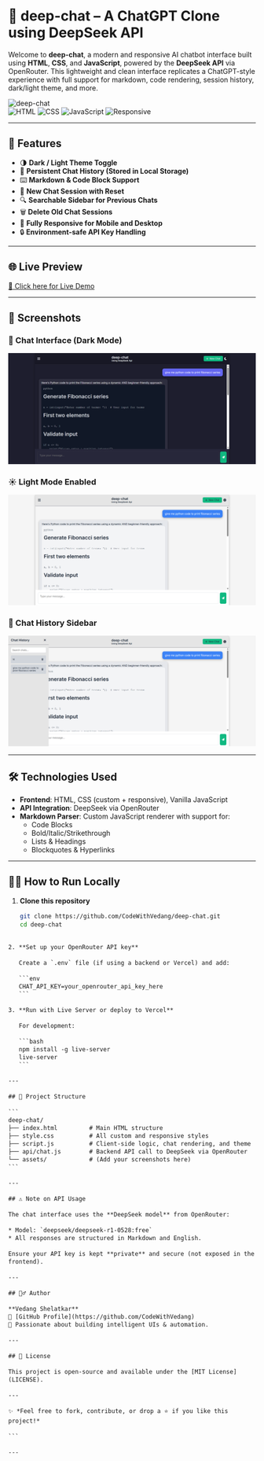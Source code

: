 # 🤖 deep-chat – A ChatGPT Clone using DeepSeek API

Welcome to **deep-chat**, a modern and responsive AI chatbot interface built using **HTML**, **CSS**, and **JavaScript**, powered by the **DeepSeek API** via OpenRouter. This lightweight and clean interface replicates a ChatGPT-style experience with full support for markdown, code rendering, session history, dark/light theme, and more.

![deep-chat](https://img.shields.io/badge/deep--chat-AI%20Chatbot-green?style=flat-square)  
![HTML](https://img.shields.io/badge/HTML-✓-orange?style=flat-square)
![CSS](https://img.shields.io/badge/CSS-✓-blue?style=flat-square)
![JavaScript](https://img.shields.io/badge/JavaScript-✓-yellow?style=flat-square)
![Responsive](https://img.shields.io/badge/Responsive%20UI-✓-important?style=flat-square)

---

## 🚀 Features

- 🌗 **Dark / Light Theme Toggle**
- 📜 **Persistent Chat History (Stored in Local Storage)**
- ⌨️ **Markdown & Code Block Support**
- 🔁 **New Chat Session with Reset**
- 🔍 **Searchable Sidebar for Previous Chats**
- 🗑️ **Delete Old Chat Sessions**
- 📱 **Fully Responsive for Mobile and Desktop**
- 🔒 **Environment-safe API Key Handling**

---

## 🌐 Live Preview

[🔗 Click here for Live Demo](https://chatgpt-clone-theta-gold.vercel.app/)

---

## 📸 Screenshots

### 💬 Chat Interface (Dark Mode)
![Chat UI Dark](assets/screenshot-dark.png)

### ☀️ Light Mode Enabled
![Chat UI Light](assets/screenshot-light.png)

### 🧠 Chat History Sidebar
![Chat History](assets/screenshot-sidebar.png)

---

## 🛠️ Technologies Used

- **Frontend**: HTML, CSS (custom + responsive), Vanilla JavaScript
- **API Integration**: DeepSeek via OpenRouter
- **Markdown Parser**: Custom JavaScript renderer with support for:
  - Code Blocks
  - Bold/Italic/Strikethrough
  - Lists & Headings
  - Blockquotes & Hyperlinks

---

## 🧑‍💻 How to Run Locally

1. **Clone this repository**  
   ```bash
   git clone https://github.com/CodeWithVedang/deep-chat.git
   cd deep-chat
````

2. **Set up your OpenRouter API key**

   Create a `.env` file (if using a backend or Vercel) and add:

   ```env
   CHAT_API_KEY=your_openrouter_api_key_here
   ```

3. **Run with Live Server or deploy to Vercel**

   For development:

   ```bash
   npm install -g live-server
   live-server
   ```

---

## 📁 Project Structure

```
deep-chat/
├── index.html         # Main HTML structure
├── style.css          # All custom and responsive styles
├── script.js          # Client-side logic, chat rendering, and theme
├── api/chat.js        # Backend API call to DeepSeek via OpenRouter
└── assets/            # (Add your screenshots here)
```

---

## ⚠️ Note on API Usage

The chat interface uses the **DeepSeek model** from OpenRouter:

* Model: `deepseek/deepseek-r1-0528:free`
* All responses are structured in Markdown and English.

Ensure your API key is kept **private** and secure (not exposed in the frontend).

---

## 🙋‍♂️ Author

**Vedang Shelatkar**
🔗 [GitHub Profile](https://github.com/CodeWithVedang)
🧠 Passionate about building intelligent UIs & automation.

---

## 📃 License

This project is open-source and available under the [MIT License](LICENSE).

---

✨ *Feel free to fork, contribute, or drop a ⭐ if you like this project!*

```

---

